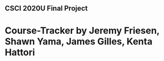 ## CSCI 2020U Final Project
# Course-Tracker by Jeremy Friesen, Shawn Yama, James Gilles, Kenta Hattori
